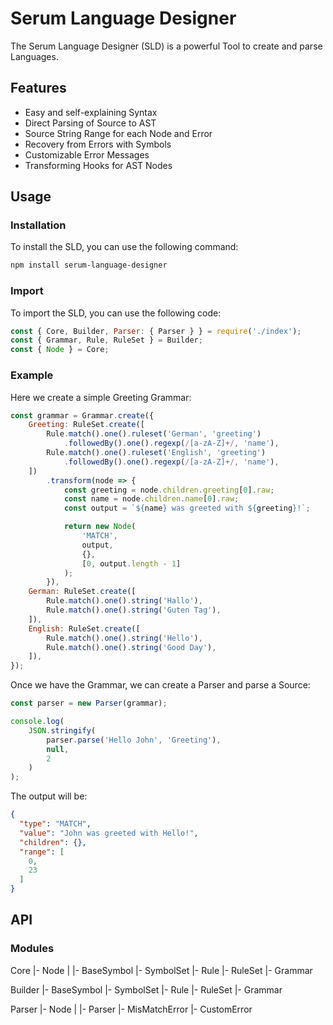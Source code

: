 # Serum Language Designer

The Serum Language Designer (SLD) is a powerful Tool to create and parse Languages.

## Features
- Easy and self-explaining Syntax
- Direct Parsing of Source to AST
- Source String Range for each Node and Error
- Recovery from Errors with Symbols
- Customizable Error Messages
- Transforming Hooks for AST Nodes

## Usage

### Installation

To install the SLD, you can use the following command:

```sh
npm install serum-language-designer
```

### Import

To import the SLD, you can use the following code:

```js
const { Core, Builder, Parser: { Parser } } = require('./index');
const { Grammar, Rule, RuleSet } = Builder;
const { Node } = Core;
```

### Example

Here we create a simple Greeting Grammar:
```js
const grammar = Grammar.create({
	Greeting: RuleSet.create([
		Rule.match().one().ruleset('German', 'greeting')
			.followedBy().one().regexp(/[a-zA-Z]+/, 'name'),
		Rule.match().one().ruleset('English', 'greeting')
			.followedBy().one().regexp(/[a-zA-Z]+/, 'name'),
	])
		.transform(node => {
			const greeting = node.children.greeting[0].raw;
			const name = node.children.name[0].raw;
			const output = `${name} was greeted with ${greeting}!`;

			return new Node(
				'MATCH',
				output,
				{},
				[0, output.length - 1]
			);
		}),
	German: RuleSet.create([
		Rule.match().one().string('Hallo'),
		Rule.match().one().string('Guten Tag'),
	]),
	English: RuleSet.create([
		Rule.match().one().string('Hello'),
		Rule.match().one().string('Good Day'),
	]),
});
```

Once we have the Grammar, we can create a Parser and parse a Source:

```js
const parser = new Parser(grammar);

console.log(
	JSON.stringify(
		parser.parse('Hello John', 'Greeting'),
		null,
		2
	)
);
```

The output will be:

```json
{
  "type": "MATCH",
  "value": "John was greeted with Hello!",
  "children": {},
  "range": [
	0,
	23
  ]
}
```

## API

### Modules

Core
|- Node
|
|- BaseSymbol
|- SymbolSet
|- Rule
|- RuleSet
|- Grammar

Builder
|- BaseSymbol
|- SymbolSet
|- Rule
|- RuleSet
|- Grammar

Parser
|- Node
|
|- Parser
|- MisMatchError
|- CustomError